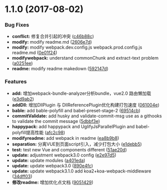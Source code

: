 <a name="1.1.0"></a>
# 1.1.0 (2017-08-02)


### Bug Fixes

* **conflict:** 修复合并引起的冲突 ([c46b88c](https://github.com/pfan123/front-end-navigator/commit/c46b88c))
* **modify:** modify readme.md ([2606e7d](https://github.com/pfan123/front-end-navigator/commit/2606e7d))
* **modify:** modify webpack.dev.config.js webpack.prod.config.js readme.md ([0e01f24](https://github.com/pfan123/front-end-navigator/commit/0e01f24))
* **modifywebpack:** understand commonChunk and extract-text problem ([a0251ee](https://github.com/pfan123/front-end-navigator/commit/a0251ee))
* **readme:** modify readme makedown ([592147d](https://github.com/pfan123/front-end-navigator/commit/592147d))


### Features

* **add:** 增加webpack-bundle-analyzer分析bundle，vue2.0 路由懒加载 ([e3d9ab2](https://github.com/pfan123/front-end-navigator/commit/e3d9ab2))
* **addDll:** 增加DllPlugin 与 DllReferencePlugin优化构建打包速度 ([061004e](https://github.com/pfan123/front-end-navigator/commit/061004e))
* **bable:** add bable-polyfill and babel-preset-stage-2 ([69514cb](https://github.com/pfan123/front-end-navigator/commit/69514cb))
* **commitValidate:** add husky and validate-commit-msg use as a githooks to validate the commit message ([5dbbf3e](https://github.com/pfan123/front-end-navigator/commit/5dbbf3e))
* **happypack:** add happypack and UglifyJsParallelPlugin and babel-polyfill提高性能 ([afc2c98](https://github.com/pfan123/front-end-navigator/commit/afc2c98))
* **modifyreadme:** add webpack in readme ([ea8b9b8](https://github.com/pfan123/front-end-navigator/commit/ea8b9b8))
* **separation:** 分离VUE到页面script引入，减少打包大小 ([e1debb5](https://github.com/pfan123/front-end-navigator/commit/e1debb5))
* **test:** test new Vue and components different ([51ae20d](https://github.com/pfan123/front-end-navigator/commit/51ae20d))
* **update:** adjustment webpack3.0 config ([e2e97d5](https://github.com/pfan123/front-end-navigator/commit/e2e97d5))
* **update:** update modules ([a401eda](https://github.com/pfan123/front-end-navigator/commit/a401eda))
* **update:** update webpack3.0 ([890e4fc](https://github.com/pfan123/front-end-navigator/commit/890e4fc))
* **update:** update webpack3.1.0 add koa2+koa-webpack-middleware ([34dff03](https://github.com/pfan123/front-end-navigator/commit/34dff03))
* **修改readme:** 增加优化点文档 ([9051429](https://github.com/pfan123/front-end-navigator/commit/9051429))



